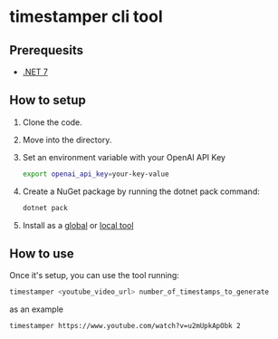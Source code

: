 # timestamper cli tool

## Prerequesits

- [.NET 7](https://dotnet.microsoft.com/download/dotnet/7.0)

## How to setup

1. Clone the code.
2. Move into the directory.
3. Set an environment variable with your OpenAI API Key

    ```sh
    export openai_api_key=your-key-value
    ````

4. Create a NuGet package by running the dotnet pack command:

    ```csharp
    dotnet pack
    ```

5. Install as a [global](https://learn.microsoft.com/dotnet/core/tools/global-tools-how-to-use) or [local tool](https://learn.microsoft.com/dotnet/core/tools/local-tools-how-to-use)

## How to use

Once it's setup, you can use the tool running:

```sh
timestamper <youtube_video_url> number_of_timestamps_to_generate
```
as an example
```
timestamper https://www.youtube.com/watch?v=u2mUpkApObk 2